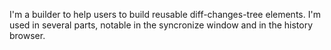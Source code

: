 I'm a builder to help users to build reusable diff-changes-tree elements.
I'm used in several parts, notable in the syncronize window and in the history browser.
